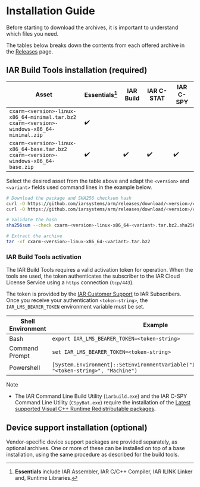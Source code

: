 # Installation Guide

Before starting to download the archives, it is important to understand which files you need.

The tables below breaks down the contents from each offered archive in the [Releases](https://github.com/iarsystems/arm/releases/latest) page.


## IAR Build Tools installation (required)

| Asset | Essentials[^1] | IAR Build | IAR C-STAT | IAR C-SPY
| - | - | - | - | -
| `cxarm-<version>-linux-x86_64-minimal.tar.bz2`<br>`cxarm-<version>-windows-x86_64-minimal.zip` | :heavy_check_mark:
| `cxarm-<version>-linux-x86_64-base.tar.bz2`<br>`cxarm-<version>-windows-x86_64-base.zip` | :heavy_check_mark: | :heavy_check_mark: | :heavy_check_mark: | :heavy_check_mark:

Select the desired asset from the table above and adapt the `<version>` and `<variant>` fields used command lines in the example below.

```bash
# Download the package and SHA256 checksum hash
curl -O https://github.com/iarsystems/arm/releases/download/<version>/cxarm-<version>-linux-x86_64-<variant>.tar.bz2
curl -O https://github.com/iarsystems/arm/releases/download/<version>/cxarm-<version>-linux-x86_64-<variant>.tar.bz2.sha256
```

```bash
# Validate the hash
sha256sum --check cxarm-<version>-linux-x86_64-<variant>.tar.bz2.sha256
```

```bash
# Extract the archive
tar -xf cxarm-<version>-linux-x86_64-<variant>.tar.bz2
```

### IAR Build Tools activation
The IAR Build Tools requires a valid activation token for operation. When the tools are used, the token authenticates the subscriber to the IAR Cloud License Service using a `https` connection (`tcp/443`).

The token is provided by the [IAR Customer Support](https://iar.my.site.com/mypages/s/contactsupport) to IAR Subscribers. Once you receive your authentication `<token-string>`, the `IAR_LMS_BEARER_TOKEN` environment variable must be set.

| Shell Environment | Example
| - |  -
| Bash | ```export IAR_LMS_BEARER_TOKEN=<token-string>```
| Command Prompt | ```set IAR_LMS_BEARER_TOKEN=<token-string>```
| Powershell | ```[System.Environment]::SetEnvironmentVariable("IAR_LMS_BEARER_TOKEN", "<token-string>", "Machine")```

>[!NOTE]
>- The IAR Command Line Build Utility (`iarbuild.exe`) and the IAR C-SPY Command Line Utility (`CSpyBat.exe`) require the installation of the [Latest supported Visual C++ Runtime Redistributable packages](https://learn.microsoft.com/en-us/cpp/windows/latest-supported-vc-redist).

## Device support installation (optional)
Vendor-specific device support packages are provided separately, as optional archives. One or more of these can be installed on top of a base installation, using the same procedure as described for the build tools.

[^1]: __Essentials__ include IAR Assembler, IAR C/C++ Compiler, IAR ILINK Linker and, Runtime Libraries.